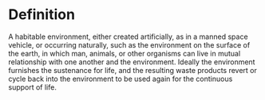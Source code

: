 # Definition

A habitable environment, either created artificially, as in a manned
space vehicle, or occurring naturally, such as the environment on the
surface of the earth, in which man, animals, or other organisms can live
in mutual relationship with one another and the environment. Ideally the
environment furnishes the sustenance for life, and the resulting waste
products revert or cycle back into the environment to be used again for
the continuous support of life.
